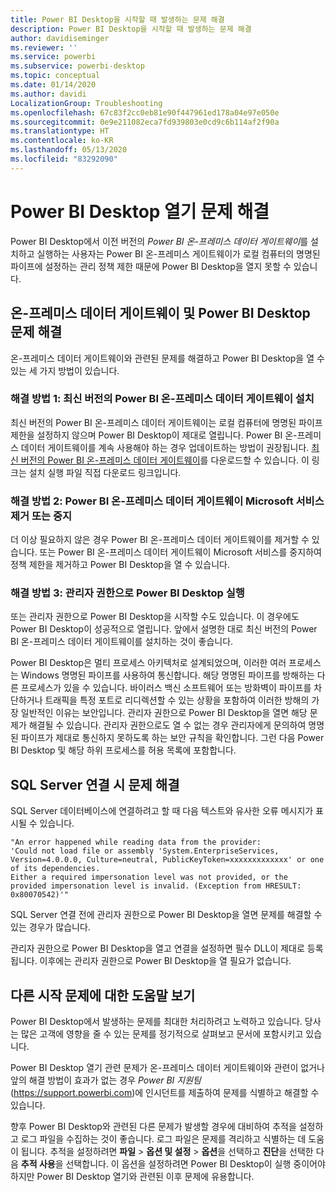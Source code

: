 ```yaml
---
title: Power BI Desktop을 시작할 때 발생하는 문제 해결
description: Power BI Desktop을 시작할 때 발생하는 문제 해결
author: davidiseminger
ms.reviewer: ''
ms.service: powerbi
ms.subservice: powerbi-desktop
ms.topic: conceptual
ms.date: 01/14/2020
ms.author: davidi
LocalizationGroup: Troubleshooting
ms.openlocfilehash: 67c83f2cc0eb81e90f447961ed178a04e97e050e
ms.sourcegitcommit: 0e9e211082eca7fd939803e0cd9c6b114af2f90a
ms.translationtype: HT
ms.contentlocale: ko-KR
ms.lasthandoff: 05/13/2020
ms.locfileid: "83292090"
---
```

# <a name="troubleshoot-opening-power-bi-desktop"></a>Power BI Desktop 열기 문제 해결

Power BI Desktop에서 이전 버전의 *Power BI 온-프레미스 데이터 게이트웨이*를 설치하고 실행하는 사용자는 Power BI 온-프레미스 게이트웨이가 로컬 컴퓨터의 명명된 파이프에 설정하는 관리 정책 제한 때문에 Power BI Desktop을 열지 못할 수 있습니다.

## <a name="resolve-issues-with-the-on-premises-data-gateway-and-power-bi-desktop"></a>온-프레미스 데이터 게이트웨이 및 Power BI Desktop 문제 해결

온-프레미스 데이터 게이트웨이와 관련된 문제를 해결하고 Power BI Desktop을 열 수 있는 세 가지 방법이 있습니다.

### <a name="resolution-1-install-the-latest-version-of-power-bi-on-premises-data-gateway"></a>해결 방법 1: 최신 버전의 Power BI 온-프레미스 데이터 게이트웨이 설치

최신 버전의 Power BI 온-프레미스 데이터 게이트웨이는 로컬 컴퓨터에 명명된 파이프 제한을 설정하지 않으며 Power BI Desktop이 제대로 열립니다. Power BI 온-프레미스 데이터 게이트웨이를 계속 사용해야 하는 경우 업데이트하는 방법이 권장됩니다. [최신 버전의 Power BI 온-프레미스 데이터 게이트웨이](https://go.microsoft.com/fwlink/?LinkId=698863)를 다운로드할 수 있습니다. 이 링크는 설치 실행 파일 직접 다운로드 링크입니다.

### <a name="resolution-2-uninstall-or-stop-the-power-bi-on-premises-data-gateway-microsoft-service"></a>해결 방법 2: Power BI 온-프레미스 데이터 게이트웨이 Microsoft 서비스 제거 또는 중지

더 이상 필요하지 않은 경우 Power BI 온-프레미스 데이터 게이트웨이를 제거할 수 있습니다. 또는 Power BI 온-프레미스 데이터 게이트웨이 Microsoft 서비스를 중지하여 정책 제한을 제거하고 Power BI Desktop을 열 수 있습니다.

### <a name="resolution-3-run-power-bi-desktop-with-administrator-privilege"></a>해결 방법 3: 관리자 권한으로 Power BI Desktop 실행

또는 관리자 권한으로 Power BI Desktop을 시작할 수도 있습니다. 이 경우에도 Power BI Desktop이 성공적으로 열립니다. 앞에서 설명한 대로 최신 버전의 Power BI 온-프레미스 데이터 게이트웨이를 설치하는 것이 좋습니다.

Power BI Desktop은 멀티 프로세스 아키텍처로 설계되었으며, 이러한 여러 프로세스는 Windows 명명된 파이프를 사용하여 통신합니다. 해당 명명된 파이프를 방해하는 다른 프로세스가 있을 수 있습니다. 바이러스 백신 소프트웨어 또는 방화벽이 파이프를 차단하거나 트래픽을 특정 포트로 리디렉션할 수 있는 상황을 포함하여 이러한 방해의 가장 일반적인 이유는 보안입니다. 관리자 권한으로 Power BI Desktop을 열면 해당 문제가 해결될 수 있습니다. 관리자 권한으로도 열 수 없는 경우 관리자에게 문의하여 명명된 파이프가 제대로 통신하지 못하도록 하는 보안 규칙을 확인합니다. 그런 다음 Power BI Desktop 및 해당 하위 프로세스를 허용 목록에 포함합니다.

## <a name="resolve-issues-when-connecting-to-sql-server"></a>SQL Server 연결 시 문제 해결

SQL Server 데이터베이스에 연결하려고 할 때 다음 텍스트와 유사한 오류 메시지가 표시될 수 있습니다.

`"An error happened while reading data from the provider:`\
`'Could not load file or assembly 'System.EnterpriseServices, Version=4.0.0.0, Culture=neutral, PublicKeyToken=xxxxxxxxxxxxx' or one of its dependencies.`\
`Either a required impersonation level was not provided, or the provided impersonation level is invalid. (Exception from HRESULT: 0x80070542)'"`

SQL Server 연결 전에 관리자 권한으로 Power BI Desktop을 열면 문제를 해결할 수 있는 경우가 많습니다.

관리자 권한으로 Power BI Desktop을 열고 연결을 설정하면 필수 DLL이 제대로 등록됩니다. 이후에는 관리자 권한으로 Power BI Desktop을 열 필요가 없습니다.

## <a name="get-help-with-other-launch-issues"></a>다른 시작 문제에 대한 도움말 보기

Power BI Desktop에서 발생하는 문제를 최대한 처리하려고 노력하고 있습니다. 당사는 많은 고객에 영향을 줄 수 있는 문제를 정기적으로 살펴보고 문서에 포함시키고 있습니다.

Power BI Desktop 열기 관련 문제가 온-프레미스 데이터 게이트웨이와 관련이 없거나 앞의 해결 방법이 효과가 없는 경우 *Power BI 지원팀*(<https://support.powerbi.com>)에 인시던트를 제출하여 문제를 식별하고 해결할 수 있습니다.

향후 Power BI Desktop와 관련된 다른 문제가 발생할 경우에 대비하여 추적을 설정하고 로그 파일을 수집하는 것이 좋습니다. 로그 파일은 문제를 격리하고 식별하는 데 도움이 됩니다. 추적을 설정하려면 **파일** > **옵션 및 설정** > **옵션**을 선택하고 **진단**을 선택한 다음 **추적 사용**을 선택합니다. 이 옵션을 설정하려면 Power BI Desktop이 실행 중이어야 하지만 Power BI Desktop 열기와 관련된 이후 문제에 유용합니다.
